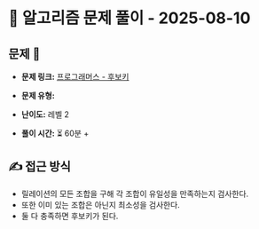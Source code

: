 # 📝 알고리즘 문제 풀이 - 2025-08-10

## 문제 📖

- **문제 링크:** [프로그래머스 - 후보키](https://school.programmers.co.kr/learn/courses/30/lessons/42890)

- **문제 유형:**

- **난이도:** 레벨 2

- **풀이 시간:** ⏳ 60분 +

## ✍ 접근 방식

- 릴레이션의 모든 조합을 구해 각 조합이 유일성을 만족하는지 검사한다.
- 또한 이미 있는 조합은 아닌지 최소성을 검사한다.
- 둘 다 충족하면 후보키가 된다.
